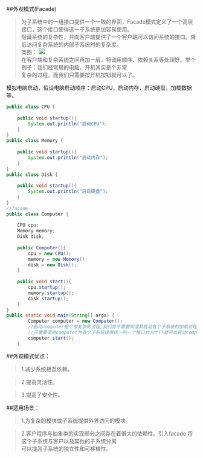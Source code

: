 ##外观模式(Facade)  
> 为子系统中的一组接口提供一个一致的界面，Facade模式定义了一个高层接口，这个接口使得这一子系统更加容易使用。  
隐藏系统的复杂性，并向客户端提供了一个客户端可以访问系统的接口。降低访问复杂系统的内部子系统时的复杂度。  
类图：  ![](http://www.hubwiz.com/course/5710cb2e08ce8b3d3a1430f1/img/facade.png)  
在客户端和复杂系统之间再加一层，将调用顺序、依赖关系等处理好。举个例子：我们经常用的电脑，开机其实是个非常  
复杂的过程，而我们只需要按开机按钮就可以了。  

模拟电脑启动，假设电脑启动顺序：启动CPU，启动内存，启动硬盘，加载数据等。  
```Java  
public class CPU {
 
    public void startup(){
        System.out.println("启动CPU");
    }
}
public class Memory {
 
    public void startup(){
        System.out.println("启动内存");
    }
}
public class Disk {
 
    public void startup(){
        System.out.println("启动硬盘");
    }
}
//facade
public class Computer {
 
    CPU cpu;
    Memory memory;
    Disk disk;
 
    public Computer(){
        cpu = new CPU();
        memory = new Memory();
        disk = new Disk();
    }
 
    public void start(){
        cpu.startup();
        memory.startup();
        disk.startup();
    }
}
public static void main(String[] args) {
        Computer computer = new Computer();
        //启动computer是个很复杂的过程,我们并不需要知道其启动各个子系统的加载过程
        //只需要调用computer为各个子系统提供统一的一个接口start()就可以启动computer了
        computer.start();
    }  
```  
##外观模式优点：  
> 1.减少系统相互依赖。  

> 2.提高灵活性。  

> 3.提高了安全性。  

##适用场景：  
> 1.为复杂的模块或子系统提供外界访问的模块。  

> 2.客户程序与抽象类的实现部分之间存在着很大的依赖性。引入facade 将这个子系统与客户以及其他的子系统分离   
可以提高子系统的独立性和可移植性。
